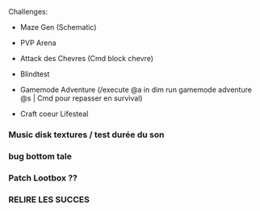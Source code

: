 Challenges:
 - Maze Gen (Schematic)
 - PVP Arena
 - Attack des Chevres (Cmd block chevre)
 - Blindtest
 - Gamemode Adventure (/execute @a in dim run gamemode adventure @s | Cmd pour repasser en survival)

- Craft coeur Lifesteal

### Music disk textures / test durée du son
### bug bottom tale
### Patch Lootbox ??
### RELIRE LES SUCCES
